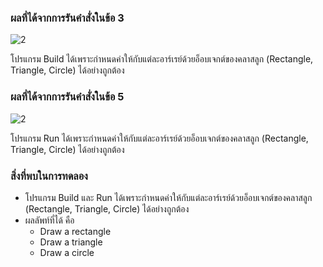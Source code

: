 ### ผลที่ได้จากการรันคำสั่งในข้อ 3


![2](https://github.com/Nitiphum7/03376836-OOP-2566-Lab-12/assets/144196695/cdcdbb08-b5a3-4804-9363-9e2d7d8ecde4)

โปรแกรม Build ได้เพราะกำหนดค่าให้กับแต่ละอาร์เรย์ด้วยอ็อบเจกต์ของคลาสลูก (Rectangle, Triangle, Circle) ได้อย่างถูกต้อง

### ผลที่ได้จากการรันคำสั่งในข้อ 5

![2](https://github.com/Nitiphum7/03376836-OOP-2566-Lab-12/assets/144196695/faba642f-a984-4197-8dd8-becc88bff69a)

โปรแกรม Run ได้เพราะกำหนดค่าให้กับแต่ละอาร์เรย์ด้วยอ็อบเจกต์ของคลาสลูก (Rectangle, Triangle, Circle) ได้อย่างถูกต้อง

### สิ่งที่พบในการทดลอง
- โปรแกรม Build และ Run ได้เพราะกำหนดค่าให้กับแต่ละอาร์เรย์ด้วยอ็อบเจกต์ของคลาสลูก (Rectangle, Triangle, Circle) ได้อย่างถูกต้อง
- ผลลัพท์ที่ได้ คือ
  - Draw a rectangle
  - Draw a triangle
  - Draw a circle


